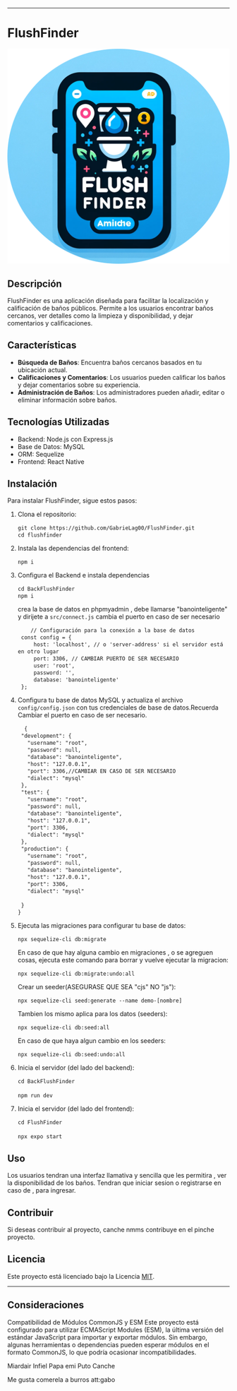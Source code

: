 

---

# FlushFinder
![FlushFinder Logo](/logo.svg)


## Descripción
FlushFinder es una aplicación diseñada para facilitar la localización y calificación de baños públicos. Permite a los usuarios encontrar baños cercanos, ver detalles como la limpieza y disponibilidad, y dejar comentarios y calificaciones.

## Características
- **Búsqueda de Baños**: Encuentra baños cercanos basados en tu ubicación actual.
- **Calificaciones y Comentarios**: Los usuarios pueden calificar los baños y dejar comentarios sobre su experiencia.
- **Administración de Baños**: Los administradores pueden añadir, editar o eliminar información sobre baños.

## Tecnologías Utilizadas
- Backend: Node.js con Express.js
- Base de Datos: MySQL
- ORM: Sequelize
- Frontend: React Native

## Instalación

Para instalar FlushFinder, sigue estos pasos:

1. Clona el repositorio:
   ```
   git clone https://github.com/GabrieLag00/FlushFinder.git
   cd flushfinder
   ```

2. Instala las dependencias del frontend:
   ```
   npm i
   ```
3. Configura el Backend e instala dependencias
   ```
   cd BackFlushFinder
   npm i
   ```
   crea la base de datos en phpmyadmin , debe llamarse "banointeligente" y dirijete a `src/connect.js` cambia el puerto en caso de ser necesario
   ```
       // Configuración para la conexión a la base de datos
    const config = {
        host: 'localhost', // o 'server-address' si el servidor está en otro lugar
        port: 3306, // CAMBIAR PUERTO DE SER NECESARIO
        user: 'root',
        password: '',
        database: 'banointeligente'
    };
   ```
   
4. Configura tu base de datos MySQL y actualiza el archivo `config/config.json` con tus credenciales de base de datos.Recuerda Cambiar el puerto en caso de ser necesario.
   ```
     {
    "development": {
      "username": "root",
      "password": null,
      "database": "banointeligente",
      "host": "127.0.0.1",
      "port": 3306,//CAMBIAR EN CASO DE SER NECESARIO
      "dialect": "mysql"
    },
    "test": {
      "username": "root",
      "password": null,
      "database": "banointeligente",
      "host": "127.0.0.1",
      "port": 3306,
      "dialect": "mysql"
    },
    "production": {
      "username": "root",
      "password": null,
      "database": "banointeligente",
      "host": "127.0.0.1",
      "port": 3306,
      "dialect": "mysql"
      
    }
   }

   ```

5. Ejecuta las migraciones para configurar tu base de datos:
   ```
   npx sequelize-cli db:migrate
   ```

   En caso de que hay alguna cambio en migraciones , o se agreguen cosas, ejecuta este comando para borrar
   y vuelve ejecutar la migracion:
   ```
   npx sequelize-cli db:migrate:undo:all
   ```
   Crear un seeder(ASEGURASE QUE SEA "cjs" NO "js"):
   ```
   npx sequelize-cli seed:generate --name demo-[nombre]
   ```
   Tambien los mismo aplica para los datos (seeders):
   ```
   npx sequelize-cli db:seed:all
   ```
   En caso de que haya algun cambio en los seeders:
   ```
   npx sequelize-cli db:seed:undo:all

   ```

7. Inicia el servidor (del lado del backend):
   ```
   cd BackFlushFinder
   
   npm run dev
   ```
6. Inicia el servidor (del lado del frontend):
   ```
   cd FlushFinder
   
   npx expo start
   ```
## Uso

Los usuarios tendran una interfaz llamativa y sencilla que les permitira , ver la disponibilidad de los baños. Tendran que iniciar sesion o registrarse en caso de , para ingresar.

## Contribuir

Si deseas contribuir al proyecto, canche nmms contribuye en el pinche proyecto.

## Licencia

Este proyecto está licenciado bajo la Licencia [MIT](LICENSE).

---
## Consideraciones

Compatibilidad de Módulos CommonJS y ESM
Este proyecto está configurado para utilizar ECMAScript Modules (ESM), la última versión del estándar JavaScript para importar y exportar módulos. Sin embargo, algunas herramientas o dependencias pueden esperar módulos en el formato CommonJS, lo que podría ocasionar incompatibilidades.

Miardair Infiel
Papa emi
Puto Canche

Me gusta comerela a burros att:gabo
